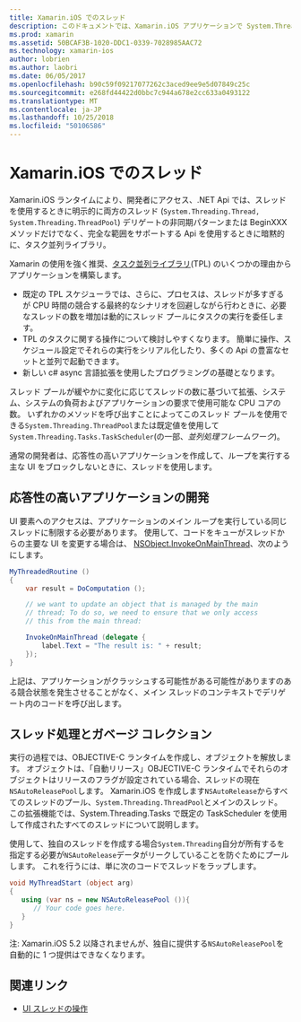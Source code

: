 ```yaml
---
title: Xamarin.iOS でのスレッド
description: このドキュメントでは、Xamarin.iOS アプリケーションで System.Threading Api を使用する方法について説明します。 これには、応答性の高いアプリケーションは、およびガベージ コレクションの作成タスク並列ライブラリで、について説明します。
ms.prod: xamarin
ms.assetid: 50BCAF3B-1020-DDC1-0339-7028985AAC72
ms.technology: xamarin-ios
author: lobrien
ms.author: laobri
ms.date: 06/05/2017
ms.openlocfilehash: b90c59f09217077262c3aced9ee9e5d07849c25c
ms.sourcegitcommit: e268fd44422d0bbc7c944a678e2cc633a0493122
ms.translationtype: MT
ms.contentlocale: ja-JP
ms.lasthandoff: 10/25/2018
ms.locfileid: "50106586"
---
```

# <a name="threading-in-xamarinios"></a>Xamarin.iOS でのスレッド

Xamarin.iOS ランタイムにより、開発者にアクセス、.NET Api では、スレッドを使用するときに明示的に両方のスレッド (`System.Threading.Thread, System.Threading.ThreadPool`) デリゲートの非同期パターンまたは BeginXXX メソッドだけでなく、完全な範囲をサポートする Api を使用するときに暗黙的に、タスク並列ライブラリ。



Xamarin の使用を強く推奨、[タスク並列ライブラリ](http://msdn.microsoft.com/library/dd460717.aspx)(TPL) のいくつかの理由からアプリケーションを構築します。
-  既定の TPL スケジューラでは、さらに、プロセスは、スレッドが多すぎるが CPU 時間の競合する最終的なシナリオを回避しながら行わときに、必要なスレッドの数を増加は動的にスレッド プールにタスクの実行を委任します。 
-  TPL のタスクに関する操作について検討しやすくなります。 簡単に操作、スケジュール設定でそれらの実行をシリアル化したり、多くの Api の豊富なセットと並列で起動できます。 
-  新しい c# async 言語拡張を使用したプログラミングの基礎となります。 


スレッド プールが緩やかに変化に応じてスレッドの数に基づいて拡張、システム、システムの負荷およびアプリケーションの要求で使用可能な CPU コアの数。 いずれかのメソッドを呼び出すことによってこのスレッド プールを使用できる`System.Threading.ThreadPool`または既定値を使用して`System.Threading.Tasks.TaskScheduler`(の一部、*並列処理フレームワーク*)。

通常の開発者は、応答性の高いアプリケーションを作成して、ループを実行する主な UI をブロックしないときに、スレッドを使用します。

 <a name="Developing_Responsive_Applications" />


## <a name="developing-responsive-applications"></a>応答性の高いアプリケーションの開発

UI 要素へのアクセスは、アプリケーションのメイン ループを実行している同じスレッドに制限する必要があります。 使用して、コードをキューがスレッドからの主要な UI を変更する場合は、 [NSObject.InvokeOnMainThread](https://developer.xamarin.com/api/type/Foundation.NSObject/)、次のようにします。

```csharp
MyThreadedRoutine ()  
{  
    var result = DoComputation ();  

    // we want to update an object that is managed by the main
    // thread; To do so, we need to ensure that we only access
    // this from the main thread:

    InvokeOnMainThread (delegate {  
        label.Text = "The result is: " + result;  
    });
}
```

上記は、アプリケーションがクラッシュする可能性がある可能性がありますのある競合状態を発生させることがなく、メイン スレッドのコンテキストでデリゲート内のコードを呼び出します。

 <a name="Threading_and_Garbage_Collection" />


## <a name="threading-and-garbage-collection"></a>スレッド処理とガベージ コレクション

実行の過程では、OBJECTIVE-C ランタイムを作成し、オブジェクトを解放します。 オブジェクトは、「自動リリース」OBJECTIVE-C ランタイムでそれらのオブジェクトはリリースのフラグが設定されている場合、スレッドの現在`NSAutoReleasePool`します。 Xamarin.iOS を作成します`NSAutoRelease`からすべてのスレッドのプール、`System.Threading.ThreadPool`とメインのスレッド。 この拡張機能では、System.Threading.Tasks で既定の TaskScheduler を使用して作成されたすべてのスレッドについて説明します。

使用して、独自のスレッドを作成する場合`System.Threading`自分が所有するを指定する必要が`NSAutoRelease`データがリークしていることを防ぐためにプールします。 これを行うには、単に次のコードでスレッドをラップします。

```csharp
void MyThreadStart (object arg)
{
   using (var ns = new NSAutoReleasePool ()){
      // Your code goes here.
   }
}
```

注: Xamarin.iOS 5.2 以降されませんが、独自に提供する`NSAutoReleasePool`を自動的に 1 つ提供はできなくなります。


## <a name="related-links"></a>関連リンク

- [UI スレッドの操作](~/ios/user-interface/ios-ui/ui-thread.md)
